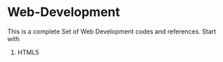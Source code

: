 # Web-Development
This is a complete Set of Web Development codes and references.
Start with 
1. HTML5
